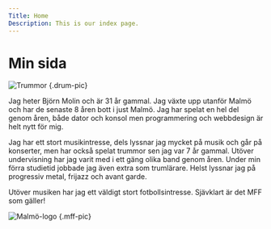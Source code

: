 ```yaml
---
Title: Home
Description: This is our index page.
---
```


Min sida
==========================

![Trummor](image/drum.jpg) {.drum-pic}

Jag heter Björn Molin och är 31 år gammal. Jag växte upp utanför Malmö och har de senaste 8 åren bott i just Malmö. Jag har spelat en hel del genom åren, både dator och konsol men programmering och webbdesign är helt nytt för mig.  

Jag har ett stort musikintresse, dels lyssnar jag mycket på musik och går på konserter, men har också spelat trummor sen jag var 7 år gammal. Utöver undervisning har jag varit med i ett gäng olika band genom åren. Under min förra studietid jobbade jag även extra som trumlärare. Helst lyssnar jag på progressiv metal, frijazz och avant garde.  

Utöver musiken har jag ett väldigt stort fotbollsintresse. Sjävklart är det MFF som gäller!

![Malmö-logo](image/MFF.png) {.mff-pic}
